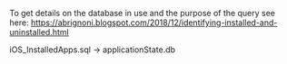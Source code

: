To get details on the database in use and the purpose of the query see here:
https://abrignoni.blogspot.com/2018/12/identifying-installed-and-uninstalled.html

iOS_InstalledApps.sql -> applicationState.db
